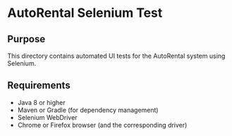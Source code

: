 # AutoRental Selenium Test

## Purpose
This directory contains automated UI tests for the AutoRental system using Selenium.

## Requirements
- Java 8 or higher
- Maven or Gradle (for dependency management)
- Selenium WebDriver
- Chrome or Firefox browser (and the corresponding driver)
